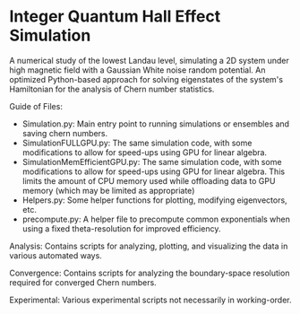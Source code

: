 # Integer Quantum Hall Effect Simulation

A numerical study of the lowest Landau level, simulating a 2D system under high magnetic field with a Gaussian White noise random potential. An optimized Python-based approach for solving eigenstates of the system's Hamiltonian for the analysis of Chern number statistics.

Guide of Files:
- Simulation.py: Main entry point to running simulations or ensembles and saving chern numbers.
- SimulationFULLGPU.py: The same simulation code, with some modifications to allow for speed-ups using GPU for linear algebra.
- SimulationMemEfficientGPU.py: The same simulation code, with some modifications to allow for speed-ups using GPU for linear algebra. This limits the amount of CPU memory used while offloading data to GPU memory (which may be limited as appropriate)
- Helpers.py: Some helper functions for plotting, modifying eigenvectors, etc.
- precompute.py: A helper file to precompute common exponentials when using a fixed theta-resolution for improved efficiency.

Analysis: Contains scripts for analyzing, plotting, and visualizing the data in various automated ways.

Convergence: Contains scripts for analyzing the boundary-space resolution required for converged Chern numbers.

Experimental: Various experimental scripts not necessarily in working-order.